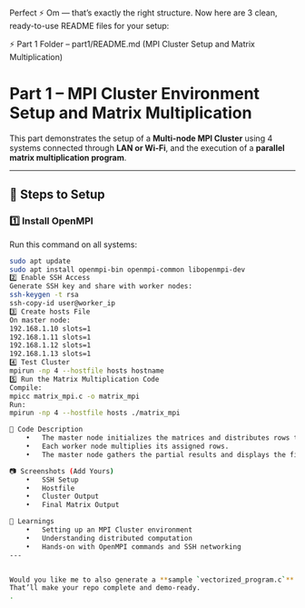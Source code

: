 Perfect ⚡ Om — that’s exactly the right structure. Now here are 3 clean, ready-to-use README files for your setup:


⚡ Part 1 Folder – part1/README.md
(MPI Cluster Setup and Matrix Multiplication)
# Part 1 – MPI Cluster Environment Setup and Matrix Multiplication

This part demonstrates the setup of a **Multi-node MPI Cluster** using 4 systems connected through **LAN or Wi-Fi**, and the execution of a **parallel matrix multiplication program**.

---

## 🧩 Steps to Setup

### 1️⃣ Install OpenMPI
Run this command on all systems:
```bash
sudo apt update
sudo apt install openmpi-bin openmpi-common libopenmpi-dev
2️⃣ Enable SSH Access
Generate SSH key and share with worker nodes:
ssh-keygen -t rsa
ssh-copy-id user@worker_ip
3️⃣ Create hosts File
On master node:
192.168.1.10 slots=1
192.168.1.11 slots=1
192.168.1.12 slots=1
192.168.1.13 slots=1
4️⃣ Test Cluster
mpirun -np 4 --hostfile hosts hostname
5️⃣ Run the Matrix Multiplication Code
Compile:
mpicc matrix_mpi.c -o matrix_mpi
Run:
mpirun -np 4 --hostfile hosts ./matrix_mpi

🧮 Code Description
	•	The master node initializes the matrices and distributes rows to all nodes.
	•	Each worker node multiplies its assigned rows.
	•	The master node gathers the partial results and displays the final matrix.

📷 Screenshots (Add Yours)
	•	SSH Setup
	•	Hostfile
	•	Cluster Output
	•	Final Matrix Output

🧠 Learnings
	•	Setting up an MPI Cluster environment
	•	Understanding distributed computation
	•	Hands-on with OpenMPI commands and SSH networking
---


Would you like me to also generate a **sample `vectorized_program.c`** (simple AVX vector addition or dot product) to include in your `part2` folder?  
That’ll make your repo complete and demo-ready.
.
